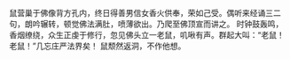 鼠营巢于佛像背方孔内，终日得善男信女香火供奉，荣如己受。偶听来经诵三二句，朗吟辗转，顿觉佛法满肚，喷薄欲出。乃爬至佛顶宣而讲之。
时钟鼓轰鸣，香烟缭绕，众生正虔于修行，忽见佛头立一老鼠，叽啾有声。群起大叫：“老鼠！老鼠！”几忘庄严法界矣！
鼠颓然返洞，不作他想。
